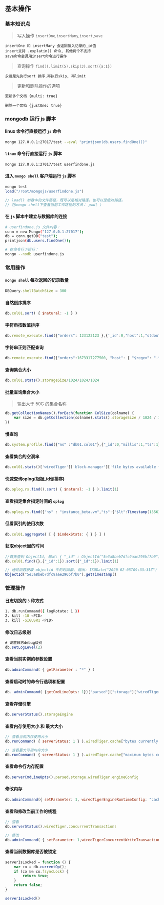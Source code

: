 
## 基本操作

### 基本知识点

> 写入操作 `insertOne`,`insertMany`,`insert`,`save`

```text
insertOne 和 insertMany 会返回插入记录的_id值
insert支持 .explatin() 命令, 其他两个不支持
save命令会调用insert命令进行操作
```

> 查询操作 `find().limit(5).skip(3).sort({a:1})`

```text
永远是先执行sort 排序,再执行skip, 再limit
```

> 更新和删除操作的选项

```text
更新多个文档 {multi: true}

删除一个文档 {justOne: true}
```

### mongodb 运行 js 脚本

#### linux 命令行直接运行 `js` 命令

```sh
mongo 127.0.0.1:27017/test --eval "printjson(db.users.findOne())"
```

#### `linux` 命令行直接运行 `js` 脚本

```sh
mongo 127.0.0.1:27017/test userfindone.js
```

#### 进入 `mongo shell` 客户端运行 `js` 脚本

```js
mongo test
load("/root/mongojs/userfindone.js")

// load() 参数中的文件路径，既可以是相对路径，也可以是绝对路径。
// 在mongo shell下查看当前工作路径的方法： pwd( )
```

#### 在 `js` 脚本中建立与数据库的连接

```sh
# userfindone.js 文件内容：
conn = new Mongo("127.0.0.1:27017");
db = conn.getDB("test");
printjson(db.users.findOne());

# 在命令行下运行：
mongo --nodb userfindone.js
```

### 常用操作

#### `mongo shell` 每次返回的记录数量

```js
DBQuery.shellBatchSize = 300
```

#### 自然倒序排序

```js
db.col01.sort( { $natural: -1 } )
```

#### 字符串按数值排序

```js
db.remote_execute.find({"orders": 123123123 },{'_id':0,"host":1,"stdout":1}).collation({"locale": "zh", numericOrdering:true}).sort({stdout:1})
```

#### 字符串正则匹配查询

```js
db.remote_execute.find({"orders":1673317277500, "host": { "$regex": ".*shjt2.*"}},{'_id':0,"host":1,"stdout":1}).collation({"locale": "zh", numericOrdering:true}).sort({stdout:1})
```

#### 查询集合大小

```js
db.col01.stats().storageSize/1024/1024/1024
```

#### 批量查询集合大小

> 输出大于 50G 的集合名称

```js
db.getCollectionNames().forEach(function ColSize(colname) {
    var size = db.getCollection(colname).stats().storageSize / 1024 / 1024 / 1024; if (size > 50) { print(colname, size) }
})
```

#### 慢查询

```js
db.system.profile.find({"ns" :"db01.col01"},{"_id":0,"millis":1,"ts":1})
```

#### 查看集合的空洞率

```js
db.col01.stats()['wiredTiger']['block-manager']['file bytes available for reuse']/db.col01.stats()['wiredTiger']['block-manager']['file size in bytes']*100
```

#### 快速查询oplog(根据_id倒排序)

```javascript
db.oplog.rs.find().sort( { $natural: -1 } ).limit(1)
```

#### 查看指定集合指定时间的 `oplog`

```js
db.oplog.rs.find({"ns" : "instance_beta.vm","ts":{"$lt":Timestamp(1556128868, 286)}}).pretty()
```

#### 但看索引的使用次数

```js
db.col01.aggregate( [ { $indexStats: { } } ] )
```

#### 获取object里的时间

```js
//首先查到 ObjectId, 输出: { "_id" : ObjectId("5e3a8beb7dfc9aae296bf7b0") }
db.col01.find({},{"_id":1}).sort({"_id":1}).limit(1)

// 通过函数获取 objectid 中的时间戳, 输出: ISODate("2020-02-05T09:33:31Z")
ObjectId("5e3a8beb7dfc9aae296bf7b0").getTimestamp()
```

### 管理操作

#### 日志切换的 `3` 种方式

```sh
1. db.runCommand({ logRotate: 1 })
2. kill -10 <PID>
3. kill -SIGUSR1 <PID>
```

#### 修改日志级别

```js
# 设置日志debug级别
db.setLogLevel(2)
```

#### 查看当前实例的参数设置

```js
db.adminCommand( { getParameter : "*" } )
```

#### 查看启动时的命令行选项和配置

```js
db._adminCommand( {getCmdLineOpts: 1})["parsed"]["storage"]["wiredTiger"]["engineConfig"]["cacheSizeGB"]
```

#### 查看存储引擎

```js
db.serverStatus().storageEngine
```

#### 查看内存使用大小 和 最大大小

```js
// 查看当前内存使用大小
db.runCommand( { serverStatus: 1 } ).wiredTiger.cache["bytes currently in the cache"]/1024/1024/1024

// 查看最大可用内存大小
db.runCommand( { serverStatus: 1 } ).wiredTiger.cache["maximum bytes configured"]/1024/1024/1024
```

#### 查看命令行内存配置

```js
db.serverCmdLineOpts().parsed.storage.wiredTiger.engineConfig
```

#### 修改内存

```javascript
db.adminCommand({ setParameter: 1, wiredTigerEngineRuntimeConfig: "cache_size=50G"  })
```

#### 查看和修改当前工作的线程

```js
// 查看
db.serverStatus().wiredTiger.concurrentTransactions

// 修改
db.adminCommand( { setParameter: 1,wiredTigerConcurrentWriteTransactions:"256" } )
```

#### 查看当前数据库是否被锁定

```js
serverIsLocked = function () {
    var co = db.currentOp();
    if (co && co.fsyncLock) {
        return true;
    }
    return false;
}

serverIsLocked()
```

